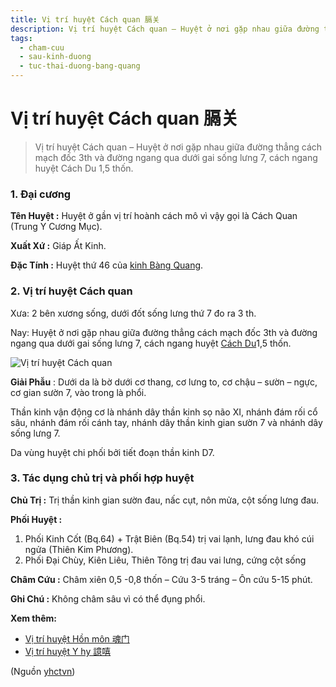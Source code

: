 ```yaml
---
title: Vị trí huyệt Cách quan 膈关
description: Vị trí huyệt Cách quan – Huyệt ở nơi gặp nhau giữa đường thẳng cách  3th và đường ngang qua dưới gai sống lưng 7, cách ngang huyệt Cách Du 1,5 thốn.
tags:
  - cham-cuu
  - sau-kinh-duong
  - tuc-thai-duong-bang-quang
---
```


# Vị trí huyệt Cách quan 膈关 

> Vị trí huyệt Cách quan – Huyệt ở nơi gặp nhau giữa đường thẳng cách mạch đốc 3th và đường ngang qua dưới gai sống lưng 7, cách ngang huyệt Cách Du 1,5 thốn.

### 1. Đại cương

**Tên Huyệt :** Huyệt ở gần vị trí hoành cách mô vì vậy gọi là Cách Quan (Trung Y Cương Mục).

**Xuất Xứ :** Giáp Ất Kinh.

**Đặc Tính :** Huyệt thứ 46 của [kinh Bàng Quang](/yhctvn/kinh-tuc-thai-duong-bang-quang/).

### 2. Vị trí huyệt Cách quan

Xưa: 2 bên xương sống, dưới đốt sống lưng thứ 7 đo ra 3 th.

Nay: Huyệt ở nơi gặp nhau giữa đường thẳng cách mạch đốc 3th và đường ngang qua dưới gai sống lưng 7, cách ngang huyệt [Cách Du](/yhctvn/vi-tri-huyet-cach-du-%e8%86%88%e4%bf%9e/)1,5 thốn.

![Vị trí huyệt Cách quan](/imgs/yhctvn/huyet-cach-quan-300x169.jpg)

**Giải Phẫu** : Dưới da là bờ dưới cơ thang, cơ lưng to, cơ chậu – sườn – ngực, cơ gian sườn 7, vào trong là phổi.

Thần kinh vận động cơ là nhánh dây thần kinh sọ não XI, nhánh đám rối cổ sâu, nhánh đám rối cánh tay, nhánh dây thần kinh gian sườn 7 và nhánh dây sống lưng 7.

Da vùng huyệt chi phối bởi tiết đoạn thần kinh D7.

### 3. Tác dụng chủ trị và phối hợp huyệt

**Chủ Trị :** Trị thần kinh gian sườn đau, nấc cụt, nôn mửa, cột sống lưng đau.

**Phối Huyệt :**

1. Phối Kinh Cốt (Bq.64) + Trật Biên (Bq.54) trị vai lạnh, lưng đau khó cúi ngửa (Thiên Kim Phương).
2. Phối Đại Chùy, Kiên Liêu, Thiên Tông trị đau vai lưng, cứng cột sống

**Châm Cứu :** Châm xiên 0,5 -0,8 thốn – Cứu 3-5 tráng – Ôn cứu 5-15 phút.

**Ghi Chú :** Không châm sâu vì có thể đụng phổi.

**Xem thêm:**

* [Vị trí huyệt Hồn môn 魂门](/yhctvn/vi-tri-huyet-hon-mon-%e9%ad%82%e9%97%a8/)
* [Vị trí huyệt Y hy 譩嘻](/yhctvn/vi-tri-huyet-y-hy-%e8%ad%a9%e5%98%bb/)

(Nguồn <a href="https://yhctvn.com/vi-tri-huyet-cach-quan-膈关/" target="_blank">yhctvn</a>)
